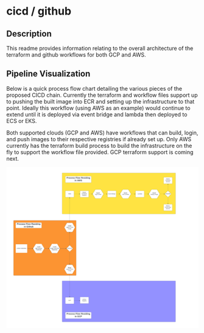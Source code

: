 # cicd / github

## Description
This readme provides information relating to the overall architecture of the terraform and github workflows for both
GCP and AWS.

## Pipeline Visualization
Below is a quick process flow chart detailing the various pieces of the proposed CICD chain. Currently the terraform and
workflow files support up to pushing the built image into ECR and setting up the infrastructure to that point. Ideally
this workflow (using AWS as an example) would continue to extend until it is deployed via event bridge and lambda then
deployed to ECS or EKS.

Both supported clouds (GCP and AWS) have workflows that can build, login, and push images to their respective registries
if already set up. Only AWS currently has the terraform build process to build the infrastructure on the fly to support
the workflow file provided. GCP terraform support is coming next.

![CICD Pipeline Visualization](CICD%20Pipeline%20Visualization.png)
